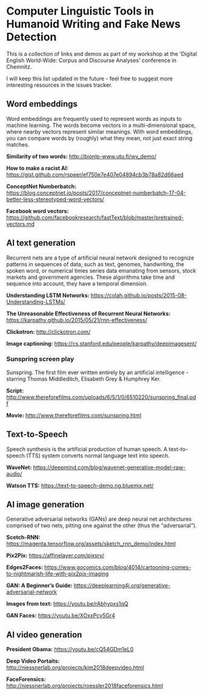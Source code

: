 # Computer Linguistic Tools in Humanoid Writing and Fake News Detection
This is a collection of links and demos as part of my workshop at the 'Digital English World-Wide: Corpus and Discourse Analyses' conference in Chemnitz.

I will keep this list updated in the future - feel free to suggest more interesting resources in the issues tracker.

## Word embeddings

Word embeddings are frequently used to represent words as inputs to machine learning. The words become vectors in a multi-dimensional space, where nearby vectors represent similar meanings. With word embeddings, you can compare words by (roughly) what they mean, not just exact string matches.

<b>Similarity of two words:</b> http://bionlp-www.utu.fi/wv_demo/

<b>How to make a racist AI:</b> https://gist.github.com/rspeer/ef750e7e407e04894cb3b78a82d66aed

<b>ConceptNet Numberbatch:</b> https://blog.conceptnet.io/posts/2017/conceptnet-numberbatch-17-04-better-less-stereotyped-word-vectors/

<b>Facebook word vectors:</b> https://github.com/facebookresearch/fastText/blob/master/pretrained-vectors.md

## AI text generation

Recurrent nets are a type of artificial neural network designed to recognize patterns in sequences of data, such as text, genomes, handwriting, the spoken word, or numerical times series data emanating from sensors, stock markets and government agencies. These algorithms take time and sequence into account, they have a temporal dimension.

<b>Understanding LSTM Networks:</b> https://colah.github.io/posts/2015-08-Understanding-LSTMs/

<b>The Unreasonable Effectiveness of Recurrent Neural Networks:</b> https://karpathy.github.io/2015/05/21/rnn-effectiveness/

<b>Clickotron:</b> http://clickotron.com/

<b>Image captioning:</b> https://cs.stanford.edu/people/karpathy/deepimagesent/

### Sunspring screen play

Sunspring. The first film ever written entirely by an artificial intelligence - starring Thomas Middleditch, Elisabeth Grey & Humphrey Ker.

<b>Script:</b> http://www.thereforefilms.com/uploads/6/5/1/0/6510220/sunspring_final.pdf

<b>Movie:</b> http://www.thereforefilms.com/sunspring.html

## Text-to-Speech

Speech synthesis is the artificial production of human speech. A text-to-speech (TTS) system converts normal language text into speech.

<b>WaveNet:</b> https://deepmind.com/blog/wavenet-generative-model-raw-audio/

<b>Watson TTS:</b> https://text-to-speech-demo.ng.bluemix.net/

## AI image generation

Generative adversarial networks (GANs) are deep neural net architectures comprised of two nets, pitting one against the other (thus the “adversarial”).

<b>Scetch-RNN:</b> https://magenta.tensorflow.org/assets/sketch_rnn_demo/index.html

<b>Pix2Pix:</b> https://affinelayer.com/pixsrv/

<b>Edges2Faces:</b> https://www.gocomics.com/blog/4014/cartooning-comes-to-nightmarish-life-with-pix2pix-imaging

<b>GAN: A Beginner’s Guide:</b> https://deeplearning4j.org/generative-adversarial-network

<b>Images from text:</b> https://youtu.be/rAbhypxs1qQ

<b>GAN Faces:</b> https://youtu.be/XOxxPcy5Gr4

## AI video generation

<b>President Obama:</b> https://youtu.be/cQ54GDm1eL0

<b>Deep Video Portaits:</b> http://niessnerlab.org/projects/kim2018deepvideo.html

<b>FaceForensics:</b> http://niessnerlab.org/projects/roessler2018faceforensics.html
